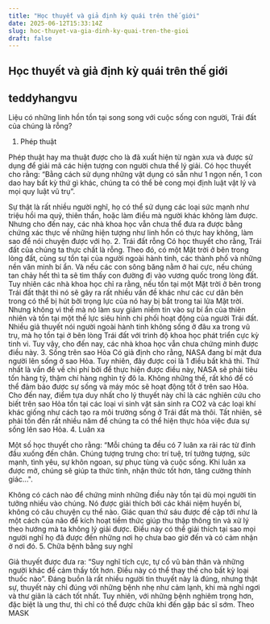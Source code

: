 ```yaml
---
title: "Học thuyết và giả định kỳ quái trên thế giới"
date: 2025-06-12T15:33:14Z
slug: hoc-thuyet-va-gia-dinh-ky-quai-tren-the-gioi
draft: false
---
```


## Học thuyết và giả định kỳ quái trên thế giới

## teddyhangvu

Liệu có những linh hồn tồn tại song song với cuộc sống con người, Trái đất của chúng là rỗng?
1. Phép thuật

Phép thuật hay ma thuật được cho là đã xuất hiện từ ngàn xưa và được sử dụng để giải mã các hiện tượng con người chưa thể lý giải. 
Có học thuyết cho rằng: “Bằng cách sử dụng những vật dụng có sẵn như 1 ngọn nến, 1 con dao hay bất kỳ thứ gì khác, chúng ta có thể bẻ cong mọi định luật vật lý và mọi quy luật vũ trụ”.

​Sự thật là rất nhiều người nghĩ, họ có thể sử dụng các loại sức mạnh như triệu hồi ma quỷ, thiên thần, hoặc làm điều mà người khác không làm được. 
Nhưng cho đến nay, các nhà khoa học vẫn chưa thể đưa ra được bằng chứng xác thực về những hiện tượng như linh hồn có thực hay không, làm sao để nói chuyện được với họ. 
2. Trái đất rỗng
Có học thuyết cho rằng, Trái đất của chúng ta thực chất là rỗng. Theo đó, có một Mặt trời ở bên trong lòng đất, cùng sự tồn tại của người ngoài hành tinh, các thành phố và những nền văn minh bí ẩn. 
Và nếu các con sông băng nằm ở hai cực, nếu chúng tan chảy hết thì ta sẽ tìm thấy con đường đi vào vương quốc trong lòng đất.
​Tuy nhiên các nhà khoa học chỉ ra rằng, nếu tồn tại một Mặt trời ở bên trong Trái đất thật thì nó sẽ gây ra rất nhiều vấn đề khác như các cư dân bên trong có thể bị hút bởi trọng lực của nó hay bị bắt trong tai lửa Mặt trời. 
​Nhưng không vì thế mà nó làm suy giảm niềm tin vào sự bí ẩn của thiên nhiên và tồn tại một thế lực siêu hình chi phối hoạt động của người Trái đất. 
Nhiều giả thuyết nói người ngoài hành tinh không sống ở đâu xa trong vũ trụ, mà họ tồn tại ở bên lòng Trái đất với trình độ khoa học phát triển cực kỳ tinh vi. Tuy vậy, cho đến nay, các nhà khoa học vẫn chưa chứng minh được điều này.
3. Sống trên sao Hỏa
Có giả định cho rằng, NASA đang bí mật đưa người lên sống ở sao Hỏa. Tuy nhiên, đây được coi là 1 điều bất khả thi. 
​Thứ nhất là vấn đề về chi phí bởi để thực hiện được điều này, NASA sẽ phải tiêu tốn hàng tỷ, thậm chí hàng nghìn tỷ đô la. Không những thế, rất khó để có thể đảm bảo được sự sống và máy móc sẽ hoạt động tốt ở trên sao Hỏa. 
​Cho đến nay, điểm tựa duy nhất cho lý thuyết này chỉ là các nghiên cứu cho biết trên sao Hỏa tồn tại các loại vi sinh vật sản sinh ra CO2 và các loại khí khác giống như cách tạo ra môi trường sống ở Trái đất mà thôi. 
Tất nhiên,  sẽ phải tốn đến rất nhiều năm để chúng ta có thể hiện thực hóa việc đưa sự sống lên sao Hỏa. 
4. Luân xa

Một số học thuyết cho rằng: “Mỗi chúng ta đều có 7 luân xa rải rác từ đỉnh đầu xuống đến chân. Chúng tượng trưng cho: trí tuệ, trí tưởng tượng, sức mạnh, tình yêu, sự khôn ngoan, sự phục tùng và cuộc sống. Khi luân xa được mở, chúng sẽ giúp ta thức tỉnh, nhận thức tốt hơn, tăng cường thính giác...".

​Không có cách nào để chứng minh những điều này tồn tại dù mọi người tin tưởng nhiều vào chúng. Nó được giải thích bởi các khái niệm huyền bí, không có câu chuyện cụ thể nào. 
Giác quan thứ sáu được đề cập tới như là một cách của não để kích hoạt tiềm thức giúp thu thập thông tin và xử lý theo hướng mà ta không lý giải được. Điều này có thể giải thích tại sao mọi người nghĩ họ đã được đến những nơi họ chưa bao giờ đến và có cảm nhận ở nơi đó. 
5. Chữa bệnh bằng suy nghĩ

Giả thuyết được đưa ra: “Suy nghĩ tích cực, tự cổ vũ bản thân và những người khác để cảm thấy tốt hơn. Điều này có thể thay thế cho bất kỳ loại thuốc nào”.
​Đáng buồn là rất nhiều người tin thuyết này là đúng, nhưng thật sự, thuyết này chỉ đúng với những bệnh nhẹ như cảm lạnh, khi mà nghỉ ngơi và thư giãn là cách tốt nhất. 
Tuy nhiên, với những bệnh nghiêm trọng hơn, đặc biệt là ung thư, thì chỉ có thể được chữa khi đến gặp bác sĩ sớm.
Theo MASK